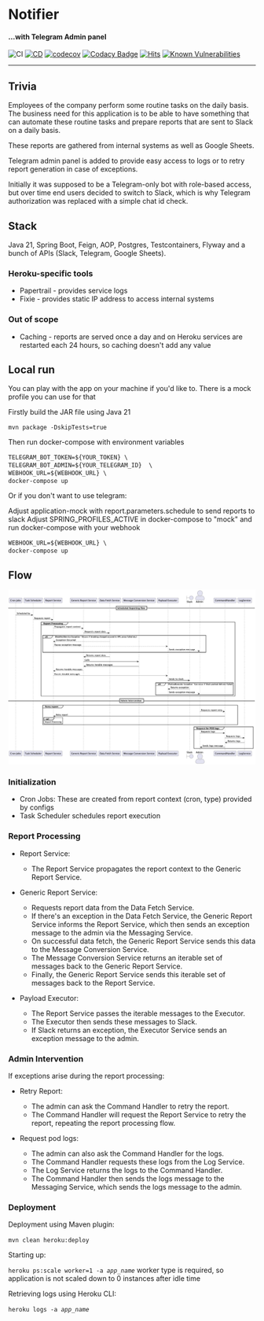 # Notifier 
#### ...with Telegram Admin panel

![CI](https://github.com/whiskels/NotifierBot/actions/workflows/ci.yml/badge.svg)
[![CD](https://github.com/whiskels/NotifierBot/actions/workflows/cd.yml/badge.svg)](https://github.com/whiskels/NotifierBot/actions/workflows/cd.yml)
[![codecov](https://codecov.io/gh/whiskels/NotifierBot/graph/badge.svg?token=F51GAFZ63Q)](https://codecov.io/gh/whiskels/NotifierBot)
[![Codacy Badge](https://app.codacy.com/project/badge/Grade/307f26a176cd4488b19db004f6705254)](https://www.codacy.com/gh/whiskels/TelegramNotifierBot/dashboard?utm_source=github.com&amp;utm_medium=referral&amp;utm_content=whiskels/TelegramNotifierBot&amp;utm_campaign=Badge_Grade)
[![Hits](https://hits.seeyoufarm.com/api/count/incr/badge.svg?url=https%3A%2F%2Fgithub.com%2Fwhiskels%2FTelegramNotifierBot&count_bg=%2379C83D&title_bg=%23555555&icon=telegram.svg&icon_color=%23E7E7E7&title=hits&edge_flat=false)](https://hits.seeyoufarm.com)
[![Known Vulnerabilities](https://snyk.io/test/github/whiskels/telegramnotifierbot/badge.svg)](https://snyk.io/test/github/whiskels/telegramnotifierbot)

___
## Trivia
Employees of the company perform some routine tasks on the daily basis. The business need for this application is to be able to have something that can automate these routine tasks and prepare reports that are sent to Slack on a daily basis.

These reports are gathered from internal systems as well as Google Sheets.

Telegram admin panel is added to provide easy access to logs or to retry report generation in case of exceptions.

Initially it was supposed to be a Telegram-only bot with role-based access, but over time end users decided to switch to Slack, which is why Telegram authorization was replaced with a simple chat id check.

## Stack
Java 21, Spring Boot, Feign, AOP, Postgres, Testcontainers, Flyway and a bunch of APIs (Slack, Telegram, Google Sheets).
### Heroku-specific tools
- Papertrail - provides service logs
- Fixie - provides static IP address to access internal systems

### Out of scope
- Caching - reports are served once a day and on Heroku services are restarted each 24 hours, so caching doesn't add any value

## Local run
You can play with the app on your machine if you'd like to.
There is a mock profile you can use for that

Firstly build the JAR file using Java 21

```console
mvn package -DskipTests=true
```

Then run docker-compose with environment variables
```console
TELEGRAM_BOT_TOKEN=${YOUR_TOKEN} \                                     
TELEGRAM_BOT_ADMIN=${YOUR_TELEGRAM_ID}  \
WEBHOOK_URL=${WEBHOOK_URL} \
docker-compose up
```

Or if you don't want to use telegram:

Adjust application-mock with report.parameters.schedule to send reports to slack
Adjust SPRING_PROFILES_ACTIVE in docker-compose to "mock" and run docker-compose with your webhook

```console
WEBHOOK_URL=${WEBHOOK_URL} \
docker-compose up
```

## Flow
![img.png](screenshots/flow.png)

### Initialization

- Cron Jobs: These are created from report context (cron, type) provided by configs
- Task Scheduler schedules report execution

### Report Processing

- Report Service:
  - The Report Service propagates the report context to the Generic Report Service.

- Generic Report Service:
  - Requests report data from the Data Fetch Service.
  - If there's an exception in the Data Fetch Service, the Generic Report Service informs the Report Service, which then sends an exception message to the admin via the Messaging Service.
  - On successful data fetch, the Generic Report Service sends this data to the Message Conversion Service.
  - The Message Conversion Service returns an iterable set of messages back to the Generic Report Service.
  - Finally, the Generic Report Service sends this iterable set of messages back to the Report Service.

- Payload Executor:
  - The Report Service passes the iterable messages to the Executor.
  - The Executor then sends these messages to Slack.
  - If Slack returns an exception, the Executor Service sends an exception message to the admin.

### Admin Intervention

If exceptions arise during the report processing:

- Retry Report:
  - The admin can ask the Command Handler to retry the report.
  - The Command Handler will request the Report Service to retry the report, repeating the report processing flow.

- Request pod logs:
  - The admin can also ask the Command Handler for the logs.
  - The Command Handler requests these logs from the Log Service.
  - The Log Service returns the logs to the Command Handler.
  - The Command Handler then sends the logs message to the Messaging Service, which sends the logs message to the admin.

### Deployment
Deployment using Maven plugin:

<code>mvn clean heroku:deploy</code>

Starting up:

<code>heroku ps:scale worker=1 -a *app_name*</code>
worker type is required, so application is not scaled down to 0 instances after idle time

Retrieving logs using Heroku CLI:

<code>heroku logs -a *app_name*</code>
